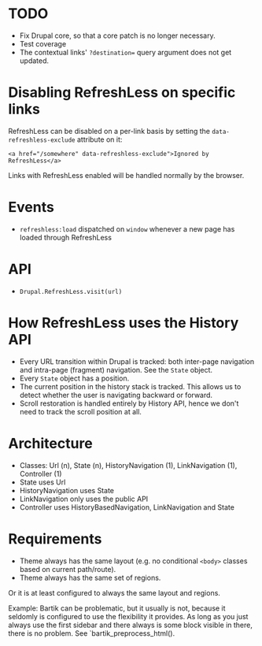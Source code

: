 # TODO

- Fix Drupal core, so that a core patch is no longer necessary.
- Test coverage
- The contextual links' `?destination=` query argument does not get updated.


# Disabling RefreshLess on specific links

RefreshLess can be disabled on a per-link basis by setting the `data-refreshless-exclude` attribute on it:
```
<a href="/somewhere" data-refreshless-exclude">Ignored by RefreshLess</a>
```

Links with RefreshLess enabled will be handled normally by the browser.


# Events
- `refreshless:load` dispatched on `window` whenever a new page has loaded through RefreshLess


# API

- `Drupal.RefreshLess.visit(url)`


# How RefreshLess uses the History API

- Every URL transition within Drupal is tracked: both inter-page navigation and intra-page (fragment) navigation. See the `State` object.
- Every `State` object has a position.
- The current position in the history stack is tracked. This allows us to detect whether the user is navigating backward or forward.
- Scroll restoration is handled entirely by History API, hence we don't need to track the scroll position at all.


# Architecture

- Classes: Url (n), State (n), HistoryNavigation (1), LinkNavigation (1), Controller (1)
- State uses Url
- HistoryNavigation uses State
- LinkNavigation only uses the public API
- Controller uses HistoryBasedNavigation, LinkNavigation and State


# Requirements

- Theme always has the same layout (e.g. no conditional `<body>` classes based on current path/route).
- Theme always has the same set of regions.

Or it is at least configured to always the same layout and regions.

Example: Bartik can be problematic, but it usually is not, because it seldomly is configured to use the flexibility it provides. As long as you just always use the first sidebar and there always is some block visible in there, there is no problem. See `bartik_preprocess_html().
